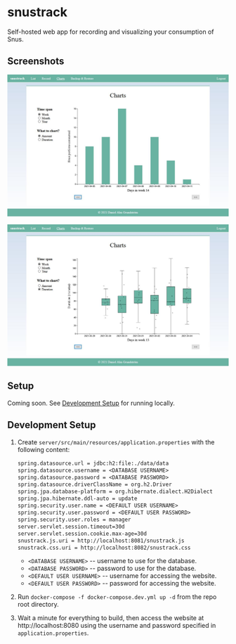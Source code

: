 # snustrack

Self-hosted web app for recording and visualizing your consumption of Snus.

## Screenshots

![Screenshot of amount chart](./screenshots/screenshot-1.JPG)

![Screenshot of duration chart](./screenshots/screenshot-2.JPG)

## Setup

Coming soon. See [Development Setup](#development-setup) for running locally.

## Development Setup

1. Create `server/src/main/resources/application.properties` with the following content:

   ```
   spring.datasource.url = jdbc:h2:file:./data/data
   spring.datasource.username = <DATABASE USERNAME>
   spring.datasource.password = <DATABASE PASSWORD>
   spring.datasource.driverClassName = org.h2.Driver
   spring.jpa.database-platform = org.hibernate.dialect.H2Dialect
   spring.jpa.hibernate.ddl-auto = update
   spring.security.user.name = <DEFAULT USER USERNAME>
   spring.security.user.password = <DEFAULT USER PASSWORD>
   spring.security.user.roles = manager
   server.servlet.session.timeout=30d
   server.servlet.session.cookie.max-age=30d
   snustrack.js.uri = http://localhost:8081/snustrack.js
   snustrack.css.uri = http://localhost:8082/snustrack.css
   ```

   - `<DATABASE USERNAME>` -- username to use for the database.
   - `<DATABASE PASSWORD>` -- password to use for the database.
   - `<DEFAULT USER USERNAME>` -- username for accessing the website.
   - `<DEFAULT USER PASSWORD>` -- password for accessing the website.

2. Run `docker-compose -f docker-compose.dev.yml up -d` from the repo root directory.
3. Wait a minute for everything to build, then access the website at http://localhost:8080 using the username and password specified in `application.properties`.
